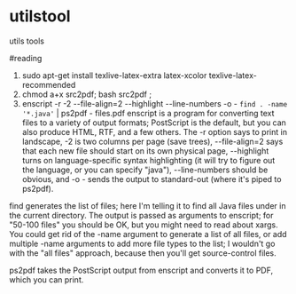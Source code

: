 # utilstool
utils tools

#reading
1. sudo apt-get install texlive-latex-extra latex-xcolor texlive-latex-recommended
2. chmod a+x src2pdf;  bash src2pdf ;
3. enscript -r -2 --file-align=2 --highlight --line-numbers -o - `find . -name '*.java'` | ps2pdf - files.pdf
enscript is a program for converting text files to a variety of output formats; PostScript is the default, but you can also produce HTML, RTF, and a few others. The -r option says to print in landscape, -2 is two columns per page (save trees), --file-align=2 says that each new file should start on its own physical page, --highlight turns on language-specific syntax highlighting (it will try to figure out the language, or you can specify "java"), --line-numbers should be obvious, and -o - sends the output to standard-out (where it's piped to ps2pdf).

find generates the list of files; here I'm telling it to find all Java files under in the current directory. The output is passed as arguments to enscript; for "50-100 files" you should be OK, but you might need to read about xargs. You could get rid of the -name argument to generate a list of all files, or add multiple -name arguments to add more file types to the list; I wouldn't go with the "all files" approach, because then you'll get source-control files.

ps2pdf takes the PostScript output from enscript and converts it to PDF, which you can print.
